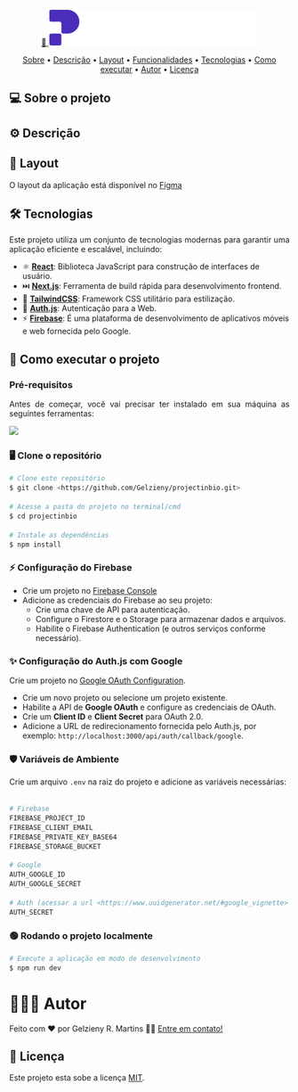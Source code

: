 <p align="center">
  <a href="#">
    🔗 <img src="https://raw.githubusercontent.com/Gelzieny/projectinbio/bc65da43f5a148b600a4e15bbd388c5784acbf50/.github/img/logo.svg"  alt="Logo project inbio" />
  </a>
</p>

<p align="center">
 <a href="#-sobre-o-projeto">Sobre</a> •
 <a href="#-descricao">Descrição</a> •
 <a href="#-layout">Layout</a> • 
 <a href="#-funcionalidades">Funcionalidades</a> • 
 <a href="#-tecnologias">Tecnologias</a> • 
 <a href="#-como-executar-o-projeto">Como executar</a> • 
 <a href="#-autor">Autor</a> • 
 <a href="#user-content--licença">Licença</a>
</p>

## 💻 Sobre o projeto

<p align="justify"></p>

## ⚙️ Descrição

<p align="justify"></p>

## 🎨 Layout

O layout da aplicação está disponível no [Figma](https://www.figma.com/design/nyYXKhuL54nnMuvOArgVzq/Project-in-bio-(Community)-(Copy)?node-id=0-1&p=f&t=qp5NPIH2ut9UBXgx-0)


## 🛠 Tecnologias

<p align="justify">Este projeto utiliza um conjunto de tecnologias modernas para garantir uma aplicação eficiente e escalável, incluindo:</p>

- ⚛️ **[React](https://reactjs.org/)**: Biblioteca JavaScript para construção de interfaces de usuário.
- ⏭️ **[Next.js](https://nextjs.org/)**: Ferramenta de build rápida para desenvolvimento frontend.
- 🎨 **[TailwindCSS](https://tailwindcss.com/)**: Framework CSS utilitário para estilização.
- 🔐 **[Auth.js](https://authjs.dev/)**: Autenticação para a Web.
- ⚡ **[Firebase](https://firebase.google.com/)**: É uma plataforma de desenvolvimento de aplicativos móveis e web fornecida pelo Google.

## 🚀 Como executar o projeto

### Pré-requisitos

<p align="justify">Antes de começar, você vai precisar ter instalado em sua máquina as seguintes ferramentas:</p>

<a href="https://skillicons.dev">
  <img src="https://skillicons.dev/icons?i=git,nodejs,vscode" />
</a>

### 🖥️ Clone o repositório

```bash
# Clone este repositório
$ git clone <https://github.com/Gelzieny/projectinbio.git>

# Acesse a pasta do projeto no terminal/cmd
$ cd projectinbio

# Instale as dependências
$ npm install
```
### ⚡ Configuração do Firebase

- Crie um projeto no [Firebase Console](https://firebase.google.com/)
- Adicione as credenciais do Firebase ao seu projeto:
  - Crie uma chave de API para autenticação.
  - Configure o Firestore e o Storage para armazenar dados e arquivos.
  - Habilite o Firebase Authentication (e outros serviços conforme necessário).


### ✨ Configuração do Auth.js com Google

Crie um projeto no [Google OAuth Configuration](https://console.developers.google.com/apis/credentials).

- Crie um novo projeto ou selecione um projeto existente.
- Habilite a API de **Google OAuth** e configure as credenciais de OAuth.
- Crie um **Client ID** e **Client Secret** para OAuth 2.0.
- Adicione a URL de redirecionamento fornecida pelo Auth.js, por exemplo: `http://localhost:3000/api/auth/callback/google`.

### 🛡️ Variáveis de Ambiente
Crie um arquivo `.env` na raiz do projeto e adicione as variáveis necessárias:

````bash

# Firebase
FIREBASE_PROJECT_ID
FIREBASE_CLIENT_EMAIL
FIREBASE_PRIVATE_KEY_BASE64
FIREBASE_STORAGE_BUCKET

# Google
AUTH_GOOGLE_ID
AUTH_GOOGLE_SECRET

# Auth (acessar a url <https://www.uuidgenerator.net/#google_vignette> gerar um id)
AUTH_SECRET
````

### 🟢 Rodando o projeto localmente

```bash
# Execute a aplicação em modo de desenvolvimento
$ npm run dev
```

# 🧑🏻‍💻 Autor

Feito com ❤️ por Gelzieny R. Martins 👋🏽 [Entre em contato!](https://www.linkedin.com/in/gelzieny-r-martins-180551106/)

## 📝 Licença

Este projeto esta sobe a licença [MIT](./LICENSE).
